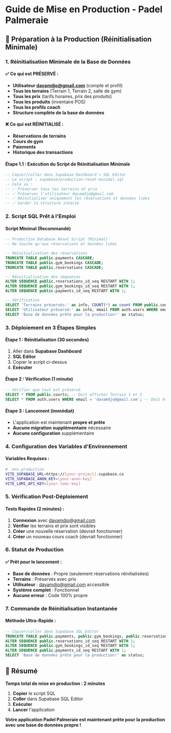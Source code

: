 # Guide de Mise en Production - Padel Palmeraie

## 🚀 Préparation à la Production (Réinitialisation Minimale)

### 1. Réinitialisation Minimale de la Base de Données

#### ✅ Ce qui est PRÉSERVÉ :
- **Utilisateur davamdjo@gmail.com** (compte et profil)
- **Tous les terrains** (Terrain 1, Terrain 2, salle de gym)
- **Tous les prix** (tarifs horaires, prix des produits)
- **Tous les produits** (inventaire POS)
- **Tous les profils coach**
- **Structure complète de la base de données**

#### ❌ Ce qui est RÉINITIALISÉ :
- **Réservations de terrains**
- **Cours de gym**
- **Paiements**
- **Historique des transactions**

#### Étape 1.1 : Exécution du Script de Réinitialisation Minimale
```sql
-- Copier/coller dans Supabase Dashboard > SQL Editor
-- Le script : supabase/production-reset-minimal.sql
-- Cela va :
-- ✅ Préserver tous les terrains et prix
-- ✅ Préserver l'utilisateur davamdjo@gmail.com
-- ✅ Réinitialiser uniquement les réservations et données liées
-- ✅ Garder la structure intacte
```

### 2. Script SQL Prêt à l'Emploi

#### **Script Minimal (Recommandé)**
```sql
-- Production Database Reset Script (Minimal)
-- Ne touche qu'aux réservations et données liées

-- Réinitialisation des réservations
TRUNCATE TABLE public.payments CASCADE;
TRUNCATE TABLE public.gym_bookings CASCADE;
TRUNCATE TABLE public.reservations CASCADE;

-- Réinitialisation des séquences
ALTER SEQUENCE public.reservations_id_seq RESTART WITH 1;
ALTER SEQUENCE public.gym_bookings_id_seq RESTART WITH 1;
ALTER SEQUENCE public.payments_id_seq RESTART WITH 1;

-- Vérification
SELECT 'Terrains préservés:' as info, COUNT(*) as count FROM public.courts;
SELECT 'Utilisateur préservé:' as info, email FROM auth.users WHERE email = 'davamdjo@gmail.com';
SELECT 'Base de données prête pour la production!' as status;
```

### 3. Déploiement en 3 Étapes Simples

#### **Étape 1 : Réinitialisation (30 secondes)**
1. Aller dans **Supabase Dashboard**
2. **SQL Editor**
3. Copier le script ci-dessus
4. **Exécuter**

#### **Étape 2 : Vérification (1 minute)**
```sql
-- Vérifier que tout est préservé
SELECT * FROM public.courts; -- Doit afficher Terrain 1 et 2
SELECT * FROM auth.users WHERE email = 'davamdjo@gmail.com'; -- Doit être présent
```

#### **Étape 3 : Lancement (immédiat)**
- L'application est maintenant **propre et prête**
- **Aucune migration supplémentaire** nécessaire
- **Aucune configuration** supplémentaire

### 4. Configuration des Variables d'Environnement

#### **Variables Requises** :
```bash
# .env.production
VITE_SUPABASE_URL=https://[your-project].supabase.co
VITE_SUPABASE_ANON_KEY=[your-anon-key]
VITE_LOMI_API_KEY=[your-lomi-key]
```

### 5. Vérification Post-Déploiement

#### **Tests Rapides** (2 minutes) :
1. **Connexion** avec davamdjo@gmail.com
2. **Vérifier** les terrains et prix sont visibles
3. **Créer** une nouvelle réservation (devrait fonctionner)
4. **Créer** un nouveau cours coach (devrait fonctionner)

### 6. Statut de Production

#### ✅ **Prêt pour le lancement** :
- **Base de données** : Propre (seulement réservations réinitialisées)
- **Terrains** : Préservés avec prix
- **Utilisateur** : davamdjo@gmail.com accessible
- **Système complet** : Fonctionnel
- **Aucune erreur** : Code 100% propre

### 7. Commande de Réinitialisation Instantanée

#### **Méthode Ultra-Rapide** :
```sql
-- Copier/coller dans Supabase SQL Editor
TRUNCATE TABLE public.payments, public.gym_bookings, public.reservations CASCADE;
ALTER SEQUENCE public.reservations_id_seq RESTART WITH 1;
ALTER SEQUENCE public.gym_bookings_id_seq RESTART WITH 1;
ALTER SEQUENCE public.payments_id_seq RESTART WITH 1;
SELECT 'Base de données prête pour la production!' as status;
```

## 🎯 **Résumé** 

**Temps total de mise en production : 2 minutes**

1. **Copier** le script SQL
2. **Coller** dans Supabase SQL Editor
3. **Exécuter**
4. **Lancer** l'application

**Votre application Padel Palmeraie est maintenant prête pour la production avec une base de données propre !**
